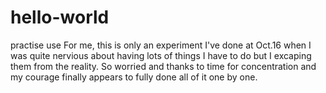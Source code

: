 # hello-world
practise use 
For me, this is only an experiment I've done at Oct.16 when I was quite nervious about having lots of things I have to do but I excaping them from the reality. So worried and thanks to time for concentration and my courage finally appears to fully done all of it one by one. 
